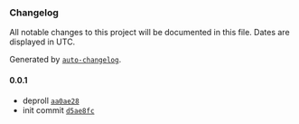 ### Changelog

All notable changes to this project will be documented in this file. Dates are displayed in UTC.

Generated by [`auto-changelog`](https://github.com/CookPete/auto-changelog).

#### 0.0.1

- deproll [`aa0ae28`](https://github.com/nbsolutions-ca/event/commit/aa0ae28cc1b797cf9515e3ddb4ff1fcab941dab1)
- init commit [`d5ae8fc`](https://github.com/nbsolutions-ca/event/commit/d5ae8fc4049c6f7556c9152fdbc78e8391cf2448)
